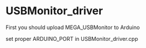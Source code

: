 # USBMonitor_driver
First you should upload MEGA_USBMonitor to Arduino

set proper ARDUINO_PORT in USBMonitor_driver.cpp
